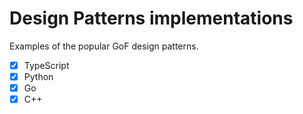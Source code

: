 # Design Patterns implementations

Examples of the popular GoF design patterns.

- [x] TypeScript
- [x] Python
- [x] Go
- [x] C++
